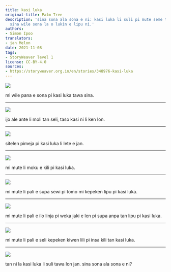 ```yaml
---
title: kasi luka
original-title: Palm Tree
description: 'sina sona ala sona e ni: kasi luka li suli pi mute seme tawa lon jan?
  sina wile sona la o lukin e lipu ni.'
authors:
- Simon Ipoo
translators:
- jan Melon
date: 2021-11-08
tags:
- StoryWeaver level 1
license: CC-BY-4.0
sources:
- https://storyweaver.org.in/en/stories/348976-kasi-luka
---
```


![](https://storage.googleapis.com/static.storyweaver.org.in/illustration_crops/40978/size7/98bb26c7736d016dfe98dcc3d5758c9c.jpg)

mi wile pana e sona pi kasi luka tawa sina.

---

![](https://storage.googleapis.com/static.storyweaver.org.in/illustration_crops/40979/size7/5ac572c3ce4b4c5e67d8d0b6505da9e3.jpg)

ijo ale ante li moli tan seli, taso kasi ni li ken lon.

---

![](https://storage.googleapis.com/static.storyweaver.org.in/illustration_crops/40980/size7/d65dd446681ba19d713aa78f463b00bf.jpg)

sitelen pimeja pi kasi luka li lete e jan.

---

![](https://storage.googleapis.com/static.storyweaver.org.in/illustration_crops/40981/size7/d140d9dc9a92129c3a9dcb47b0ae82bc.jpg)

mi mute li moku e kili pi kasi luka.

---

![](https://storage.googleapis.com/static.storyweaver.org.in/illustration_crops/40982/size7/e424dace14fd997a8011df5d6f27139d.jpg)

mi mute li pali e supa sewi pi tomo mi kepeken lipu pi kasi luka.

---

![](https://storage.googleapis.com/static.storyweaver.org.in/illustration_crops/40983/size7/1f5ab6650cbd2a79354631c0b43295e4.jpg)

mi mute li pali e ilo linja pi weka jaki e len pi supa anpa tan lipu pi kasi luka.

---

![](https://storage.googleapis.com/static.storyweaver.org.in/illustration_crops/40984/size7/3602e95200079976f2a16dd7a9dd1a7c.jpg)

mi mute li pali e seli kepeken kiwen lili pi insa kili tan kasi luka.

---

![](https://storage.googleapis.com/static.storyweaver.org.in/illustration_crops/40985/size7/38d6747fe2dbaf538e5dd946f4b2bcbe.jpg)

tan ni la kasi luka li suli tawa lon jan. sina sona ala sona e ni?

